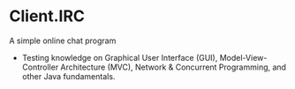 # Client.IRC
A simple online chat program

* Testing knowledge on Graphical User Interface (GUI), Model-View-Controller Architecture (MVC), Network & Concurrent Programming, and other Java fundamentals.
